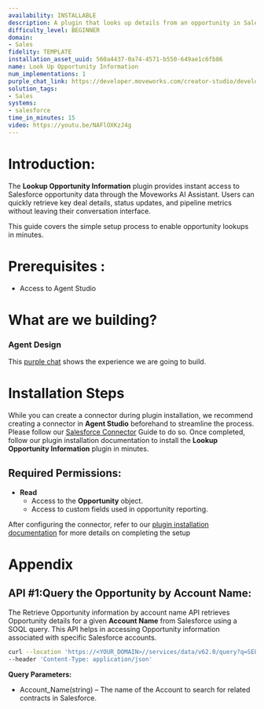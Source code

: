 ```yaml
---
availability: INSTALLABLE
description: A plugin that looks up details from an opportunity in Salesforce.
difficulty_level: BEGINNER
domain:
- Sales
fidelity: TEMPLATE
installation_asset_uuid: 560a4437-0a74-4571-b550-649ae1c6fb86
name: Look Up Opportunity Information
num_implementations: 1
purple_chat_link: https://developer.moveworks.com/creator-studio/developer-tools/purple-chat/?conversation=%7B%22startTimestamp%22%3A%2211%3A43+AM%22%2C%22messages%22%3A%5B%7B%22parts%22%3A%5B%7B%22richText%22%3A%22%3Cp%3EI+want+to+look+up+the+opportunity+for+ABC+Co.%3C%2Fp%3E%22%7D%5D%2C%22role%22%3A%22user%22%7D%2C%7B%22parts%22%3A%5B%7B%22reasoningSteps%22%3A%5B%7B%22richText%22%3A%22Searching+Salesforce+for+opportunity+%27ABC+Co%27%22%2C%22status%22%3A%22pending%22%7D%2C%7B%22richText%22%3A%22Found+opportunity+%27ABC+Co+Technology+Refresh%27%22%2C%22status%22%3A%22success%22%7D%5D%7D%2C%7B%22richText%22%3A%22Here+are+the+details+for+the+opportunity+with+ABC+Co%3A%3Cbr%3E%3Cb%3EOpportunity+Name%3A%3C%2Fb%3E+ABC+Co+Technology+Refresh%3Cbr%3E%3Cb%3EStage%3A%3C%2Fb%3E+Negotiation%3Cbr%3E%3Cb%3EClose+Date%3A%3C%2Fb%3E+2023-12-15%3Cbr%3E%3Cb%3EAmount%3A%3C%2Fb%3E+%24500%2C000%3Cbr%3EWould+you+like+to+take+any+action+on+this+opportunity+in+Salesforce%3F%22%7D%2C%7B%22citations%22%3A%5B%7B%22citationTitle%22%3A%22ABC+Co+Technology+Refresh%22%2C%22connectorName%22%3A%22salesforce%22%7D%5D%7D%5D%2C%22role%22%3A%22assistant%22%7D%5D%7D
solution_tags:
- Sales
systems:
- salesforce
time_in_minutes: 15
video: https://youtu.be/NAFlOXKzJ4g
---
```


# **Introduction:**

The **Lookup Opportunity Information** plugin provides instant access to Salesforce opportunity data through the Moveworks AI Assistant. Users can quickly retrieve key deal details, status updates, and pipeline metrics without leaving their conversation interface.

This guide covers the simple setup process to enable opportunity lookups in minutes.

# **Prerequisites :**

- Access to Agent Studio

# **What are we building?**

### **Agent Design**

This [purple chat](https://developer.moveworks.com/creator-studio/developer-tools/purple-chat/?conversation=%7B%22startTimestamp%22%3A%2211%3A43+AM%22%2C%22messages%22%3A%5B%7B%22parts%22%3A%5B%7B%22richText%22%3A%22%3Cp%3EI+want+to+look+up+the+opportunity+for+ABC+Co.%3C%2Fp%3E%22%7D%5D%2C%22role%22%3A%22user%22%7D%2C%7B%22parts%22%3A%5B%7B%22reasoningSteps%22%3A%5B%7B%22richText%22%3A%22Searching+Salesforce+for+opportunity+%27ABC+Co%27%22%2C%22status%22%3A%22pending%22%7D%2C%7B%22richText%22%3A%22Found+opportunity+%27ABC+Co+Technology+Refresh%27%22%2C%22status%22%3A%22success%22%7D%5D%7D%2C%7B%22richText%22%3A%22Here+are+the+details+for+the+opportunity+with+ABC+Co%3A%3Cbr%3E%3Cb%3EOpportunity+Name%3A%3C%2Fb%3E+ABC+Co+Technology+Refresh%3Cbr%3E%3Cb%3EStage%3A%3C%2Fb%3E+Negotiation%3Cbr%3E%3Cb%3EClose+Date%3A%3C%2Fb%3E+2023-12-15%3Cbr%3E%3Cb%3EAmount%3A%3C%2Fb%3E+%24500%2C000%3Cbr%3EWould+you+like+to+take+any+action+on+this+opportunity+in+Salesforce%3F%22%7D%2C%7B%22citations%22%3A%5B%7B%22citationTitle%22%3A%22ABC+Co+Technology+Refresh%22%2C%22connectorName%22%3A%22salesforce%22%7D%5D%7D%5D%2C%22role%22%3A%22assistant%22%7D%5D%7D) shows the experience we are going to build.

# **Installation Steps**

While you can create a connector during plugin installation, we recommend creating a connector in **Agent Studio** beforehand to streamline the process. Please follow our [Salesforce Connector](https://developer.moveworks.com/marketplace/package/?id=salesforce&hist=home) Guide to do so. Once completed, follow our plugin installation documentation to install the **Lookup Opportunity Information** plugin in minutes.

## **Required Permissions:**

- **Read**
    - Access to the **Opportunity** object.
    - Access to custom fields used in opportunity reporting.
    

After configuring the connector, refer to our [plugin installation documentation](https://help.moveworks.com/docs/ai-agent-marketplace-installation) for more details on completing the setup

# **Appendix**

## API #1:Query the Opportunity by Account Name:

The Retrieve Opportunity information by account name API retrieves Opportunity details for a given **Account Name** from Salesforce using a SOQL query. This API helps in accessing Opportunity information associated with specific Salesforce accounts.

```bash
curl --location 'https://<YOUR_DOMAIN>//services/data/v62.0/query?q=SELECT%20AccountId%2C%20Amount%2C%20StageName%2C%20CloseDate%2C%20Id%20FROM%20Opportunity%20WHERE%[20Account.Name](http://20account.name/)%20like%20ABC1%20ORDER%20BY%20CloseDate%20DESC%20LIMIT%201' \
--header 'Content-Type: application/json'
```

**Query Parameters:**

- Account_Name(string) – The name of the Account to search for related contracts in Salesforce.
